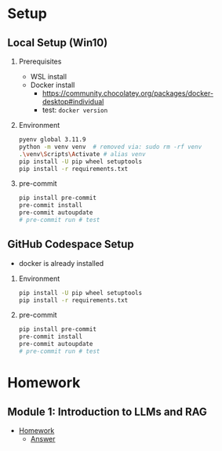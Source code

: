 # Setup

## Local Setup (Win10)

1. Prerequisites

    - WSL install
    - Docker install
        - https://community.chocolatey.org/packages/docker-desktop#individual
        - test: `docker version`

2. Environment

    ```bash
    pyenv global 3.11.9
    python -m venv venv  # removed via: sudo rm -rf venv
    .\venv\Scripts\Activate # alias venv
    pip install -U pip wheel setuptools
    pip install -r requirements.txt
    ```

3. pre-commit

    ```bash
    pip install pre-commit
    pre-commit install
    pre-commit autoupdate
    # pre-commit run # test
    ```

## GitHub Codespace Setup

- docker is already installed

1. Environment

    ```bash
    pip install -U pip wheel setuptools
    pip install -r requirements.txt
    ```

2. pre-commit

    ```bash
    pip install pre-commit
    pre-commit install
    pre-commit autoupdate
    # pre-commit run # test
    ```

# Homework

## Module 1: Introduction to LLMs and RAG

- [Homework](cohorts\2024\01-intro\homework.md)
    - [Answer](cohorts/2024/01-intro/module01.ipynb)
